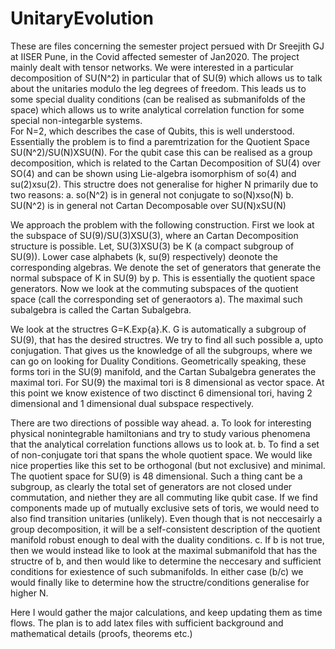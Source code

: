 # UnitaryEvolution

These are files concerning the semester project persued with Dr Sreejith GJ at IISER Pune, in the Covid affected semester of Jan2020. The project mainly dealt with tensor networks. We were interested in a particular decomposition of SU(N^2) in particular that of SU(9) which allows us to talk about the unitaries modulo the leg degrees of freedom. This leads us to some special duality conditions (can be realised as submanifolds of the space) which allows us to write analytical correlation function for some special non-integarble systems.    
For N=2, which describes the case of Qubits, this is well understood. Essentially the problem is to find a paremtrization for the Quotient Space SU(N^2)/SU(N)XSU(N). For the qubit case this can be realised as a group decomposition, which is related to the Cartan Decomposition of SU(4) over SO(4) and can be shown using Lie-algebra isomorphism of so(4) and su(2)xsu(2).
This structre does not generalise for higher N primarily due to two reasons:
  a. so(N^2) is in general not conjugate to so(N)xso(N)
  b. SU(N^2) is in general not Cartan Decomposable over SU(N)xSU(N)

We approach the problem with the following construction. First we look at the subspace of SU(9)/SU(3)XSU(3), where an Cartan Decomposition structure is possible.
  Let, SU(3)XSU(3) be K (a compact subgroup of SU(9)). Lower case alphabets (k, su(9) respectively) deonote the corresponding algebras. We denote the set of generators that generate the normal subspace of K in SU(9) by p. This is essentially the quotient space generators. Now we look at the commuting subspaces of the quotient space (call the corresponding set of generaotors a). The maximal such subalgebra is called the Cartan Subalgebra.

We look at the structres G=K.Exp{a}.K. G is automatically a subgroup of SU(9), that has the desired structres. We try to find all such possible a, upto conjugation. That gives us the knowledge of all the subgroups, where we can go on looking for Duality Conditions. Geometrically speaking, these forms tori in the SU(9) manifold, and the Cartan Subalgebra generates the maximal tori. For SU(9) the maximal tori is 8 dimensional as vector space. At this point we know existence of two disctinct 6 dimensional tori, having 2 dimensional and 1 dimensional dual subspace respectively.

There are two directions of possible way ahead.
  a. To look for interesting physical nonintegrable hamiltonians and try to study various phenomena that the analytical correlation functions allows us to look at.
  b. To find a set of non-conjugate tori that spans the whole quotient space. We would like nice properties like this set to be orthogonal (but not exclusive) and minimal. The quotient space for SU(9) is 48 dimensional. Such a thing cant be a subgroup, as clearly the total set of generators are not closed under commutation, and niether they are all commuting like qubit case. If we find components made up of mutually exclusive sets of toris, we would need to also find transition unitaries (unlikely). Even though that is not neccesairly a group decomposition, it will be a self-consistent description of the quotient manifold robust enough to deal with the duality conditions.
  c. If b is not true, then we would instead like to look at the maximal submanifold that has the structre of b, and then would like to determine the neccesary and sufficient conditions for exiestence of such submanifolds. 
  In either case (b/c) we would finally like to determine how the structre/conditions generalise for higher N.
  
  Here I would gather the major calculations, and keep updating them as time flows. The plan is to add latex files with sufficient background and mathematical details (proofs, theorems etc.)  

   
